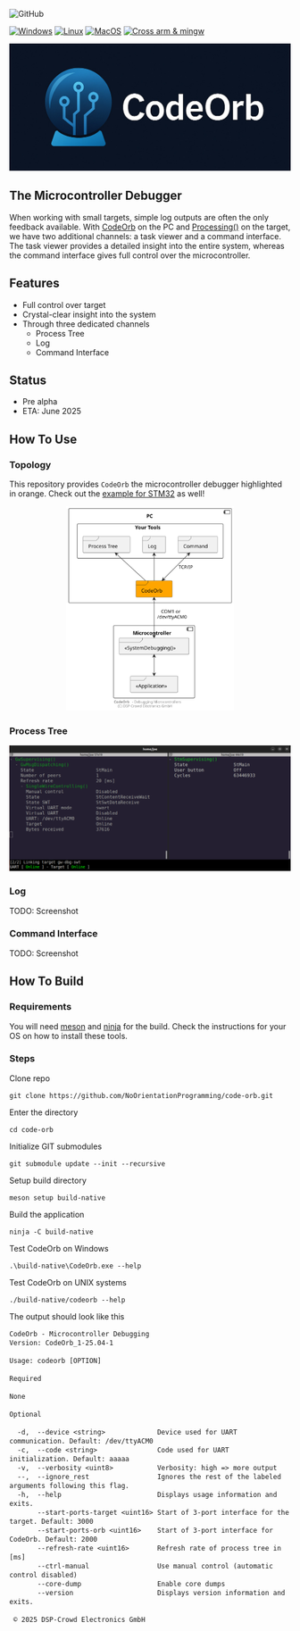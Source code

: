 
<h2 id="codeorb-start" style="display:none;"></h2>

![GitHub](https://img.shields.io/github/license/NoOrientationProgramming/code-orb?style=plastic)

[![Windows](https://github.com/NoOrientationProgramming/code-orb/actions/workflows/windows.yml/badge.svg?branch=main)](https://github.com/NoOrientationProgramming/code-orb/actions/workflows/windows.yml) [![Linux](https://github.com/NoOrientationProgramming/code-orb/actions/workflows/linux.yml/badge.svg?branch=main)](https://github.com/NoOrientationProgramming/code-orb/actions/workflows/linux.yml) [![MacOS](https://github.com/NoOrientationProgramming/code-orb/actions/workflows/macos.yml/badge.svg)](https://github.com/NoOrientationProgramming/code-orb/actions/workflows/macos.yml) [![Cross arm & mingw](https://github.com/NoOrientationProgramming/code-orb/actions/workflows/arm-and-mingw.yml/badge.svg?branch=main)](https://github.com/NoOrientationProgramming/code-orb/actions/workflows/arm-and-mingw.yml)

<p align="center">
  <kbd>
    <img src="https://raw.githubusercontent.com/NoOrientationProgramming/code-orb/main/doc/res/codeorb.jpg" style="width: 700px; max-width:100%"/>
  </kbd>
</p>

## The Microcontroller Debugger

When working with small targets, simple log outputs are often the only feedback available.
With [CodeOrb](https://github.com/NoOrientationProgramming/code-orb#codeorb-start) on the PC and
[Processing()](https://github.com/NoOrientationProgramming/ProcessingCore#processing-start) on the target,
we have two additional channels: a task viewer and a command interface.
The task viewer provides a detailed insight into the entire system, whereas the command interface gives full control over the microcontroller.

## Features

- Full control over target
- Crystal-clear insight into the system
- Through three dedicated channels
  - Process Tree
  - Log
  - Command Interface

## Status

- Pre alpha
- ETA: June 2025

## How To Use

### Topology

This repository provides `CodeOrb` the microcontroller debugger highlighted in orange. Check out the [example for STM32](https://github.com/NoOrientationProgramming/hello-world-stm32) as well!

<p align="center">
  <kbd>
    <img src="https://raw.githubusercontent.com/NoOrientationProgramming/code-orb/main/doc/system/topology.svg" style="width: 300px; max-width:100%"/>
  </kbd>
</p>

### Process Tree

<p align="center">
  <kbd>
    <img src="https://raw.githubusercontent.com/NoOrientationProgramming/code-orb/main/doc/screenshots/Screenshot%20from%202025-04-08%2022-40-02.png" style="width: 700px; max-width:100%"/>
  </kbd>
</p>

### Log

TODO: Screenshot

### Command Interface

TODO: Screenshot

## How To Build

### Requirements

You will need [meson](https://mesonbuild.com/) and [ninja](https://ninja-build.org/) for the build.
Check the instructions for your OS on how to install these tools.

### Steps

Clone repo
```
git clone https://github.com/NoOrientationProgramming/code-orb.git
```

Enter the directory
```
cd code-orb
```

Initialize GIT submodules
```
git submodule update --init --recursive
```

Setup build directory
```
meson setup build-native
```

Build the application
```
ninja -C build-native
```

Test CodeOrb on Windows
```
.\build-native\CodeOrb.exe --help
```

Test CodeOrb on UNIX systems
```
./build-native/codeorb --help
```

The output should look like this
```
CodeOrb - Microcontroller Debugging
Version: CodeOrb_1-25.04-1

Usage: codeorb [OPTION]

Required

None

Optional

  -d,  --device <string>             Device used for UART communication. Default: /dev/ttyACM0
  -c,  --code <string>               Code used for UART initialization. Default: aaaaa
  -v,  --verbosity <uint8>           Verbosity: high => more output
  --,  --ignore_rest                 Ignores the rest of the labeled arguments following this flag.
  -h,  --help                        Displays usage information and exits.
       --start-ports-target <uint16> Start of 3-port interface for the target. Default: 3000
       --start-ports-orb <uint16>    Start of 3-port interface for CodeOrb. Default: 2000
       --refresh-rate <uint16>       Refresh rate of process tree in [ms]
       --ctrl-manual                 Use manual control (automatic control disabled)
       --core-dump                   Enable core dumps
       --version                     Displays version information and exits.

 © 2025 DSP-Crowd Electronics GmbH

```
